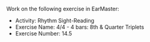 Work on the following exercise in EarMaster:
- Activity: Rhythm Sight-Reading
- Exercise Name: 4/4 - 4 bars: 8th & Quarter Triplets
- Exercise Number: 14.5
